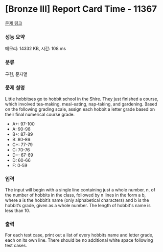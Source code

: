# [Bronze III] Report Card Time - 11367 

[문제 링크](https://www.acmicpc.net/problem/11367) 

### 성능 요약

메모리: 14332 KB, 시간: 108 ms

### 분류

구현, 문자열

### 문제 설명

<p>Little hobbitses go to hobbit school in the Shire. They just finished a course, which involved tea-making, meal-eating, nap-taking, and gardening. Based on the following grading scale, assign each hobbit a letter grade based on their final numerical course grade.</p>

<ul>
	<li>A+: 97-100</li>
	<li>A: 90-96</li>
	<li>B+: 87-89</li>
	<li>B: 80-86</li>
	<li>C+: 77-79</li>
	<li>C: 70-76</li>
	<li>D+: 67-69</li>
	<li>D: 60-66</li>
	<li>F: 0-59</li>
</ul>

### 입력 

 <p>The input will begin with a single line containing just a whole number, n, of the number of hobbits in the class, followed by n lines in the form a b, where a is the hobbit’s name (only alphabetical characters) and b is the hobbit’s grade, given as a whole number. The length of hobbit's name is less than 10.</p>

### 출력 

 <p>For each test case, print out a list of every hobbits name and letter grade, each on its own line. There should be no additional white space following test cases.</p>

